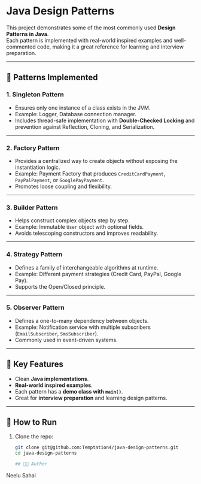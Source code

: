 # Java Design Patterns

This project demonstrates some of the most commonly used **Design Patterns in Java**.  
Each pattern is implemented with real-world inspired examples and well-commented code, making it a great reference for learning and interview preparation.  

---

## 📌 Patterns Implemented

### 1. Singleton Pattern
- Ensures only one instance of a class exists in the JVM.  
- Example: Logger, Database connection manager.  
- Includes thread-safe implementation with **Double-Checked Locking** and prevention against Reflection, Cloning, and Serialization.

---

### 2. Factory Pattern
- Provides a centralized way to create objects without exposing the instantiation logic.  
- Example: Payment Factory that produces `CreditCardPayment`, `PayPalPayment`, or `GooglePayPayment`.  
- Promotes loose coupling and flexibility.

---

### 3. Builder Pattern
- Helps construct complex objects step by step.  
- Example: Immutable `User` object with optional fields.  
- Avoids telescoping constructors and improves readability.

---

### 4. Strategy Pattern
- Defines a family of interchangeable algorithms at runtime.  
- Example: Different payment strategies (Credit Card, PayPal, Google Pay).  
- Supports the Open/Closed principle.

---

### 5. Observer Pattern
- Defines a one-to-many dependency between objects.  
- Example: Notification service with multiple subscribers (`EmailSubscriber`, `SmsSubscriber`).  
- Commonly used in event-driven systems.

---

## 🎯 Key Features
- Clean **Java implementations**.  
- **Real-world inspired examples**.  
- Each pattern has a **demo class with `main()`**.  
- Great for **interview preparation** and learning design patterns.  

---

## 🚀 How to Run
1. Clone the repo:
   ```bash
   git clone git@github.com:Temptation4/java-design-patterns.git
   cd java-design-patterns

   ## 👨‍💻 Author
Neelu Sahai  
